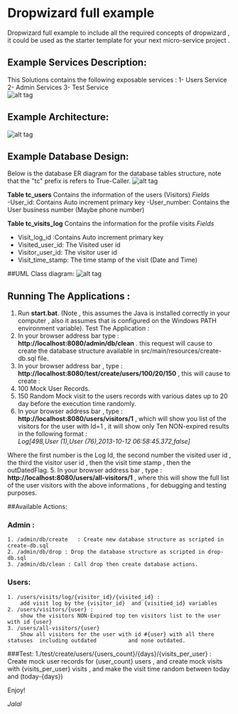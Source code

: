 # Dropwizard full example
Dropwizard full example to include all the required concepts of dropwizard , 
it could be used as the starter template  for your next micro-service project .

## Example Services Description:
This Solutions contains the following exposable services : 
1- Users Service 
2- Admin Services
3- Test Service  
![alt tag](https://github.com/kiswanij/drop-wizard-full-example/blob/master/design/services.PNG)  
## Example Architecture:  
![alt tag](https://github.com/kiswanij/drop-wizard-full-example/blob/master/design/archiecture.PNG)  
## Example Database Design:   
 Below is the database ER diagram for the database tables structure, note that the "tc" prefix is refers to True-Caller.
![alt tag](https://github.com/kiswanij/drop-wizard-full-example/blob/master/design/erd.PNG)  

**Table	tc_users**
Contains the information of  the users (Visitors)
*Fields*	
-User_id: Contains Auto increment primary key
-User_number: Contains the User business number (Maybe phone number)

**Table	tc_visits_log**
Contains the information for the profile visits 
*Fields*	
- Visit_log_id :Contains Auto increment primary key
- Visited_user_id: The Visited user id
- Visitor_user_id: The visitor user id
- Visit_time_stamp: The time stamp of the visit (Date and Time)

##UML Class diagram:
![alt tag](https://github.com/kiswanij/drop-wizard-full-example/blob/master/design/class-diagram.PNG)

## Running The Applications : 
1. Run **start.bat**. (Note , this assumes the Java is installed correctly in your computer , also it assumes that is configured on the Windows PATH environment variable).
Test The Application : 
2. In your browser address  bar type :  **http://localhost:8080/admin/db/clean** . this request will cause to create the database structure available in src/main/resources/create-db.sql file.
3. In your browser address bar , type : **http://localhost:8080/test/create/users/100/20/150** , this will cause to create : 
  1. 100 Mock User Records.
  2. 150 Random Mock visit to the users records  with various dates up to 20 day before the    execution time randomly.
4. In your browser address bar  , type : **http://localhost:8080/users/visitors/1** , which will show you list of the visitors for the user with Id=1 , it will show only Ten NON-expired results in the following format :  
		*Log[498,User (1),User (76),2013-10-12 06:58:45.372,false]* 

Where the first number is the Log Id, the second number the visited user id , the third the visitor user id , then the visit time stamp , then the outDatedFlag.
5. In your browser address bar  , type : **http://localhost:8080/users/all-visitors/1** , where this will show the full list of the user visitors with the above informations , for debugging and testing purposes.


##Available Actions: 
### Admin : 
	1. /admin/db/create   : Create new database structure as scripted in create-db.sql
	2. /admin/db/drop : Drop the database structure as scripted in drop-db.sql
	3. /admin/db/clean : Call drop then create database actions.

### Users: 
	1. /users/visits/log/{visitor_id}/{visited_id} : 
		add visit log by the {visitor_id}  and {visitied_id} variables
	2. /users/visitors/{user} : 
		show the visitors NON-Expired top ten visitors list to the user with id {user}
	3. /users/all-visitors/{user}
		Show all visitors for the user with id #{user} with all there statuses  including outdated 			and none outdated.
###Test: 
	1./test/create/users/{users_count}/{days}/{visits_per_user} : 
	Create mock user records for {user_count} users , and create mock visits with {visits_per_user} 	visits , and make the visit time random between today and (today-{days})

Enjoy!

*Jalal*
